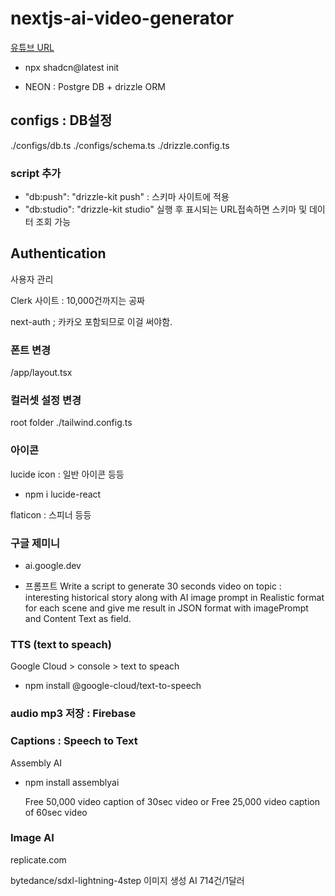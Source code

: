 # nextjs-ai-video-generator

[유튜브 URL](https://www.youtube.com/watch?v=eMplIjZ80Zs&list=PLaBeGKL1tOU3Gl_x2EzOMPPpAWq9znZWt&index=1)

- npx shadcn@latest init

- NEON : Postgre DB + drizzle ORM

## configs : DB설정

./configs/db.ts
./configs/schema.ts
./drizzle.config.ts

### script 추가

- "db:push": "drizzle-kit push" : 스키마 사이트에 적용
- "db:studio": "drizzle-kit studio" 실행 후 표시되는 URL접속하면 스키마 및 데이터 조회 가능

## Authentication

사용자 관리

Clerk 사이트 : 10,000건까지는 공짜

next-auth ; 카카오 포함되므로 이걸 써야함.

### 폰트 변경

/app/layout.tsx

### 컬러셋 설정 변경

root folder ./tailwind.config.ts

### 아이콘

lucide icon : 일반 아이콘 등등

- npm i lucide-react

flaticon : 스피너 등등

### 구글 제미니

- ai.google.dev

- 프롬프트
  Write a script to generate 30 seconds video on topic : interesting historical story along with AI image prompt in Realistic format for each scene and give me result in JSON format with imagePrompt and Content Text as field.

### TTS (text to speach)

Google Cloud > console > text to speach

- npm install @google-cloud/text-to-speech

### audio mp3 저장 : Firebase

### Captions : Speech to Text

Assembly AI

- npm install assemblyai

  Free 50,000 video caption of 30sec video
  or
  Free 25,000 video caption of 60sec video

### Image AI
replicate.com

bytedance/sdxl-lightning-4step 이미지 생성 AI 
714건/1달러